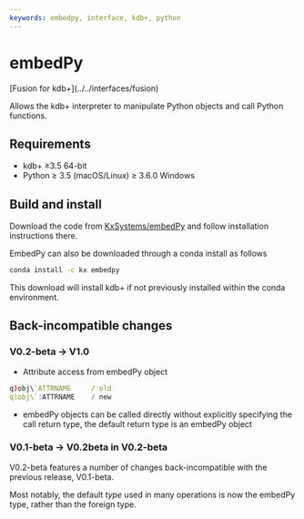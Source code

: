 ```yaml
---
keywords: embedpy, interface, kdb+, python
---
```


# <i class="fab fa-python"></i> embedPy
<!-- # ![Python](../interfaces/img/python.png) embedPy -->


<div class="fusion" markdown="1">
<i class="fab fa-superpowers"></i> [Fusion for kdb+](../../interfaces/fusion)
</div>

Allows the kdb+ interpreter to manipulate Python objects and call Python functions.


## Requirements

-   kdb+ ≥3.5 64-bit
-   Python ≥ 3.5 (macOS/Linux) ≥ 3.6.0 Windows


## Build and install

<i class="fas fa-download"></i>
Download the code from
<i class="fab fa-github"></i>
[KxSystems/embedPy](https://github.com/kxsystems/embedpy) and follow installation instructions there.

EmbedPy can also be downloaded through a conda install as follows

```bash
conda install -c kx embedpy
```

This download will install kdb+ if not previously installed within the conda environment.

## Back-incompatible changes

### V0.2-beta -> V1.0

- Attribute access from embedPy object
```q
q)obj\`ATTRNAME     / old
q)obj\`:ATTRNAME    / new
```

- embedPy objects can be called directly without explicitly specifying the call return type, the default return type is an embedPy object


### V0.1-beta -> V0.2beta in V0.2-beta

V0.2-beta features a number of changes back-incompatible with the previous release, V0.1-beta.

Most notably, the default _type_ used in many operations is now the embedPy type, rather than the foreign type.

